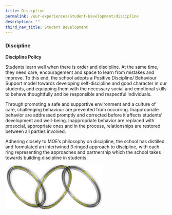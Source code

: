 ```yaml
---
title: Discipline
permalink: /our-experiences/Student-Development/discipline
description: ""
third_nav_title: Student Development
---
```

### Discipline
**Discipline Policy**

Students learn well when there is order and discipline. At the same time, they need care, encouragement and space to learn from mistakes and improve. To this end, the school adopts a Positive Discipline/ Behaviour Support model towards developing self-discipline and good character in our students, and equipping them with the necessary social and emotional skills to behave thoughtfully and be responsible and respectful individuals.  
  
Through promoting a safe and supportive environment and a culture of care, challenging behaviour are prevented from occurring. Inappropriate behavior are addressed promptly and corrected before it affects students’ development and well-being. Inappropriate behavior are replaced with prosocial, appropriate ones and in the process, relationships are restored between all parties involved.  
  
Adhering closely to MOE’s philosophy on discipline, the school has distilled and formulated an intertwined 3 ringed approach to discipline, with each ring representing the approaches and partnership which the school takes towards building discipline in students.

<img src="/images/sd4.png" 
     style="width:60%">